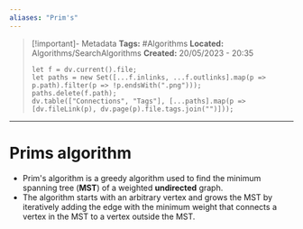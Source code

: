 ```yaml
---
aliases: "Prim's"
---
```


> [!important]- Metadata
> **Tags:** #Algorithms 
> **Located:** Algorithms/SearchAlgorithms
> **Created:** 20/05/2023 - 20:35
> ```dataviewjs
> let f = dv.current().file;
> let paths = new Set([...f.inlinks, ...f.outlinks].map(p => p.path).filter(p => !p.endsWith(".png")));
> paths.delete(f.path);
> dv.table(["Connections", "Tags"], [...paths].map(p => [dv.fileLink(p), dv.page(p).file.tags.join("")]));
> ```

___
# Prims algorithm
-   Prim's algorithm is a greedy algorithm used to find the minimum spanning tree (**MST**) of a weighted **undirected** graph.
-   The algorithm starts with an arbitrary vertex and grows the MST by iteratively adding the edge with the minimum weight that connects a vertex in the MST to a vertex outside the MST.